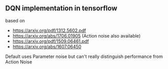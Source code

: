 ## DQN implementation in tensorflow
based on
  * https://arxiv.org/pdf/1312.5602.pdf
  * https://arxiv.org/abs/1706.01905 (Action noise also available)
  * https://arxiv.org/pdf/1509.06461.pdf
  * https://arxiv.org/abs/1607.06450


Default uses Parameter noise but can't really distinguish performance from Action Noise

